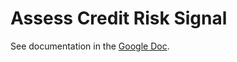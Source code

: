 # Assess Credit Risk Signal

See documentation in the [Google Doc](https://drive.google.com/drive/folders/1OCQ9B8b5sxYO1V-9Ygl_4l9llNwqoekD?usp=share_link).
